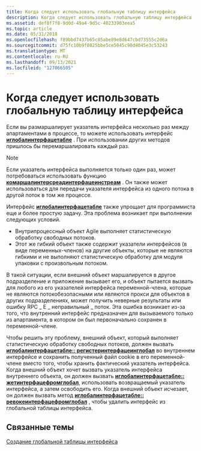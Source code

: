 ```yaml
---
title: Когда следует использовать глобальную таблицу интерфейса
description: Когда следует использовать глобальную таблицу интерфейса
ms.assetid: def8f7f8-9d0d-49a4-9d5c-40233903eea5
ms.topic: article
ms.date: 05/31/2018
ms.openlocfilehash: f89bbd7437b65c85abe89e8d647cbd73555c2d6a
ms.sourcegitcommit: d75fc10b9f0825bbe5ce5045c90d4045e3c53243
ms.translationtype: MT
ms.contentlocale: ru-RU
ms.lasthandoff: 09/13/2021
ms.locfileid: "127066505"
---
```

# <a name="when-to-use-the-global-interface-table"></a>Когда следует использовать глобальную таблицу интерфейса

Если вы размаршалирует указатель интерфейса несколько раз между апартаментами в процессе, то можете использовать интерфейс [**иглобалинтерфацетабле**](/windows/desktop/api/ObjIdl/nn-objidl-iglobalinterfacetable) . При использовании других методов пришлось бы перемаршалировать каждый раз.

> [!Note]  
> Если указатель интерфейса выполняется только один раз, может потребоваться использовать функцию [**комаршалинтерсреадинтерфацеинстреам**](/windows/desktop/api/combaseapi/nf-combaseapi-comarshalinterthreadinterfaceinstream) . Он также может использоваться для передачи указателя интерфейса из одного потока в другой поток в том же процессе.

 

Интерфейс [**иглобалинтерфацетабле**](/windows/desktop/api/ObjIdl/nn-objidl-iglobalinterfacetable) также упрощает для программиста еще и более простую задачу. Эта проблема возникает при выполнении следующих условий.

-   Внутрипроцессный объект Agile выполняет статистическую обработку свободных потоков.
-   Этот же гибкий объект также содержит указатели интерфейсов (в виде переменных-членов) на другие объекты, которые не являются гибкими и не выполняют статистическую обработку для модуля упаковки с произвольным потоком.

В такой ситуации, если внешний объект маршалируется в другое подразделение и приложение вызывает его, и объект пытается вызвать для любого из его указателей интерфейса переменной-члена, которые не являются потокобезопасными или являются прокси для объектов в других подразделениях, может получить неверные результаты или ошибку RPC \_ E \_ неправильный \_ поток. Эта ошибка возникает из-за того, что внутренний интерфейс предназначен для вызываемого только из апартамента, в котором он был первоначально сохранен в переменной-члене.

Чтобы решить эту проблему, внешний объект, который выполняет статистическую обработку свободных потоков, должен вызвать [**иглобалинтерфацетабле:: регистеринтерфацеинглобал**](/windows/win32/api/objidl/nf-objidl-iglobalinterfacetable-registerinterfaceinglobal) во внутреннем интерфейсе и сохранить полученный файл cookie в его переменной-члене вместо того, чтобы хранить фактический указатель интерфейса. Когда внешний объект хочет вызвать указатель интерфейса внутреннего объекта, он должен вызвать [**иглобалинтерфацетабле:: жетинтерфацефромглобал**](/windows/win32/api/objidl/nf-objidl-iglobalinterfacetable-getinterfacefromglobal), использовать возвращаемый указатель интерфейса, а затем освободить его. Когда внешний объект исчезает, он должен вызвать метод [**иглобалинтерфацетабле:: ревокеинтерфацефромглобал**](/windows/win32/api/objidl/nf-objidl-iglobalinterfacetable-revokeinterfacefromglobal) , чтобы удалить интерфейс из глобальной таблицы интерфейса.

## <a name="related-topics"></a>Связанные темы

<dl> <dt>

[Создание глобальной таблицы интерфейса](creating-the-global-interface-table.md)
</dt> </dl>

 

 